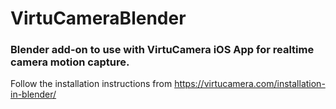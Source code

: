 # VirtuCameraBlender
### Blender add-on to use with VirtuCamera iOS App for realtime camera motion capture.

Follow the installation instructions from https://virtucamera.com/installation-in-blender/
